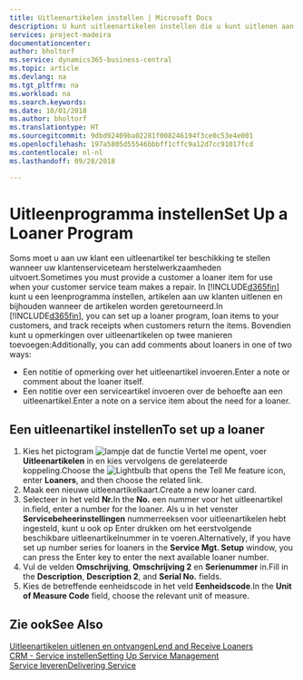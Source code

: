 ```yaml
---
title: Uitleenartikelen instellen | Microsoft Docs
description: U kunt uitleenartikelen instellen die u kunt uitlenen aan klanten ter vervanging van serviceartikelen waarvoor service wordt uitgevoerd.
services: project-madeira
documentationcenter: 
author: bholtorf
ms.service: dynamics365-business-central
ms.topic: article
ms.devlang: na
ms.tgt_pltfrm: na
ms.workload: na
ms.search.keywords: 
ms.date: 10/01/2018
ms.author: bholtorf
ms.translationtype: HT
ms.sourcegitcommit: 9dbd92409ba02281f008246194f3ce0c53e4e001
ms.openlocfilehash: 197a5805d55546bbbff1cffc9a12d7cc91017fcd
ms.contentlocale: nl-nl
ms.lasthandoff: 09/28/2018

---
```

# <a name="set-up-a-loaner-program"></a><span data-ttu-id="4c9ca-103">Uitleenprogramma instellen</span><span class="sxs-lookup"><span data-stu-id="4c9ca-103">Set Up a Loaner Program</span></span>
<span data-ttu-id="4c9ca-104">Soms moet u aan uw klant een uitleenartikel ter beschikking te stellen wanneer uw klantenserviceteam herstelwerkzaamheden uitvoert.</span><span class="sxs-lookup"><span data-stu-id="4c9ca-104">Sometimes you must provide a customer a loaner item for use when your customer service team makes a repair.</span></span> <span data-ttu-id="4c9ca-105">In [!INCLUDE[d365fin](includes/d365fin_md.md)] kunt u een leenprogramma instellen, artikelen aan uw klanten uitlenen en bijhouden wanneer de artikelen worden geretourneerd.</span><span class="sxs-lookup"><span data-stu-id="4c9ca-105">In [!INCLUDE[d365fin](includes/d365fin_md.md)], you can set up a loaner program, loan items to your customers, and track receipts when customers return the items.</span></span> <span data-ttu-id="4c9ca-106">Bovendien kunt u opmerkingen over uitleenartikelen op twee manieren toevoegen:</span><span class="sxs-lookup"><span data-stu-id="4c9ca-106">Additionally, you can add comments about loaners in one of two ways:</span></span>  
  
* <span data-ttu-id="4c9ca-107">Een notitie of opmerking over het uitleenartikel invoeren.</span><span class="sxs-lookup"><span data-stu-id="4c9ca-107">Enter a note or comment about the loaner itself.</span></span>  
* <span data-ttu-id="4c9ca-108">Een notitie over een serviceartikel invoeren over de behoefte aan een uitleenartikel.</span><span class="sxs-lookup"><span data-stu-id="4c9ca-108">Enter a note on a service item about the need for a loaner.</span></span>  

## <a name="to-set-up-a-loaner"></a><span data-ttu-id="4c9ca-109">Een uitleenartikel instellen</span><span class="sxs-lookup"><span data-stu-id="4c9ca-109">To set up a loaner</span></span>  
1. <span data-ttu-id="4c9ca-110">Kies het pictogram ![lampje dat de functie Vertel me opent](media/ui-search/search_small.png "Vertel me wat u wilt doen"), voer **Uitleenartikelen** in en kies vervolgens de gerelateerde koppeling.</span><span class="sxs-lookup"><span data-stu-id="4c9ca-110">Choose the ![Lightbulb that opens the Tell Me feature](media/ui-search/search_small.png "Tell me what you want to do") icon, enter **Loaners**, and then choose the related link.</span></span>  
2. <span data-ttu-id="4c9ca-111">Maak een nieuwe uitleenartikelkaart.</span><span class="sxs-lookup"><span data-stu-id="4c9ca-111">Create a new loaner card.</span></span> 
3. <span data-ttu-id="4c9ca-112">Selecteer in het veld **Nr.**</span><span class="sxs-lookup"><span data-stu-id="4c9ca-112">In the **No.**</span></span> <span data-ttu-id="4c9ca-113">een nummer voor het uitleenartikel in.</span><span class="sxs-lookup"><span data-stu-id="4c9ca-113">field, enter a number for the loaner.</span></span> <span data-ttu-id="4c9ca-114">Als u in het venster **Servicebeheerinstellingen** nummerreeksen voor uitleenartikelen hebt ingesteld, kunt u ook op Enter drukken om het eerstvolgende beschikbare uitleenartikelnummer in te voeren.</span><span class="sxs-lookup"><span data-stu-id="4c9ca-114">Alternatively, if you have set up number series for loaners in the **Service Mgt. Setup** window, you can press the Enter key to enter the next available loaner number.</span></span>  
4. <span data-ttu-id="4c9ca-115">Vul de velden **Omschrijving**, **Omschrijving 2** en **Serienummer** in.</span><span class="sxs-lookup"><span data-stu-id="4c9ca-115">Fill in the **Description**, **Description 2**, and **Serial No.** fields.</span></span>  
5. <span data-ttu-id="4c9ca-116">Kies de betreffende eenheidscode in het veld **Eenheidscode**.</span><span class="sxs-lookup"><span data-stu-id="4c9ca-116">In the **Unit of Measure Code** field, choose the relevant unit of measure.</span></span>  
  
## <a name="see-also"></a><span data-ttu-id="4c9ca-117">Zie ook</span><span class="sxs-lookup"><span data-stu-id="4c9ca-117">See Also</span></span>
[<span data-ttu-id="4c9ca-118">Uitleenartikelen uitlenen en ontvangen</span><span class="sxs-lookup"><span data-stu-id="4c9ca-118">Lend and Receive Loaners</span></span>](service-how-to-lend-receive-loaners.md)  
[<span data-ttu-id="4c9ca-119">CRM - Service instellen</span><span class="sxs-lookup"><span data-stu-id="4c9ca-119">Setting Up Service Management</span></span>](service-setup-service.md)  
[<span data-ttu-id="4c9ca-120">Service leveren</span><span class="sxs-lookup"><span data-stu-id="4c9ca-120">Delivering Service</span></span>](service-deliver-service.md)  


